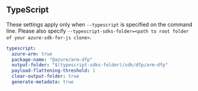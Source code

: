 ## TypeScript

These settings apply only when `--typescript` is specified on the command line.
Please also specify `--typescript-sdks-folder=<path to root folder of your azure-sdk-for-js clone>`.

``` yaml $(typescript)
typescript:
  azure-arm: true
  package-name: "@azure/arm-dfp"
  output-folder: "$(typescript-sdks-folder)/sdk/dfp/arm-dfp"
  payload-flattening-threshold: 1
  clear-output-folder: true
  generate-metadata: true
```
